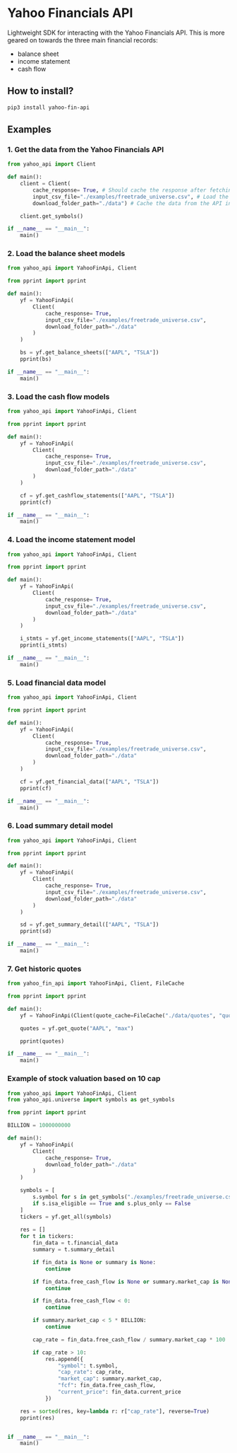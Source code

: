 # Yahoo Financials API

Lightweight SDK for interacting with the Yahoo Financials API. This is more geared on towards the three main financial records: 
- balance sheet
- income statement
- cash flow

## How to install?

```bash
pip3 install yahoo-fin-api
```

## Examples

### 1. Get the data from the Yahoo Financials API

```python
from yahoo_api import Client

def main():
	client = Client(
		cache_response= True, # Should cache the response after fetching from API
		input_csv_file="./examples/freetrade_universe.csv", # Load the universe from this file
		download_folder_path="./data") # Cache the data from the API in this folder

	client.get_symbols()

if __name__ == "__main__":
	main()
```

### 2. Load the balance sheet models

```python
from yahoo_api import YahooFinApi, Client

from pprint import pprint

def main():
	yf = YahooFinApi(
		Client(
			cache_response= True, 
			input_csv_file="./examples/freetrade_universe.csv", 
			download_folder_path="./data"
		)
	)

	bs = yf.get_balance_sheets(["AAPL", "TSLA"])
	pprint(bs)

if __name__ == "__main__":
	main()
```

### 3. Load the cash flow models

```python
from yahoo_api import YahooFinApi, Client

from pprint import pprint

def main():
	yf = YahooFinApi(
		Client(
			cache_response= True, 
			input_csv_file="./examples/freetrade_universe.csv", 
			download_folder_path="./data"
		)
	)

	cf = yf.get_cashflow_statements(["AAPL", "TSLA"])
	pprint(cf)

if __name__ == "__main__":
	main()
```

### 4. Load the income statement model

```python
from yahoo_api import YahooFinApi, Client

from pprint import pprint

def main():
	yf = YahooFinApi(
		Client(
			cache_response= True, 
			input_csv_file="./examples/freetrade_universe.csv", 
			download_folder_path="./data"
		)
	)

	i_stmts = yf.get_income_statements(["AAPL", "TSLA"])
	pprint(i_stmts)

if __name__ == "__main__":
	main()
```

### 5. Load financial data model

```python
from yahoo_api import YahooFinApi, Client

from pprint import pprint

def main():
	yf = YahooFinApi(
		Client(
			cache_response= True, 
			input_csv_file="./examples/freetrade_universe.csv", 
			download_folder_path="./data"
		)
	)

	cf = yf.get_financial_data(["AAPL", "TSLA"])
	pprint(cf)

if __name__ == "__main__":
	main()
```

### 6. Load summary detail model

```python
from yahoo_api import YahooFinApi, Client

from pprint import pprint

def main():
	yf = YahooFinApi(
		Client(
			cache_response= True, 
			input_csv_file="./examples/freetrade_universe.csv", 
			download_folder_path="./data"
		)
	)

	sd = yf.get_summary_detail(["AAPL", "TSLA"])
	pprint(sd)

if __name__ == "__main__":
	main()
```

### 7. Get historic quotes

```python
from yahoo_fin_api import YahooFinApi, Client, FileCache

from pprint import pprint

def main():
	yf = YahooFinApi(Client(quote_cache=FileCache("./data/quotes", "quote")))

	quotes = yf.get_quote("AAPL", "max")

	pprint(quotes)

if __name__ == "__main__":
	main()
```

### Example of stock valuation based on 10 cap

```python
from yahoo_api import YahooFinApi, Client
from yahoo_api.universe import symbols as get_symbols

from pprint import pprint

BILLION = 1000000000

def main():
	yf = YahooFinApi(
		Client(
			cache_response= True,  
			download_folder_path="./data"
		)
	)

	symbols = [
		s.symbol for s in get_symbols("./examples/freetrade_universe.csv")
		if s.isa_eligible == True and s.plus_only == False
	]
	tickers = yf.get_all(symbols)
	
	res = []
	for t in tickers:
		fin_data = t.financial_data
		summary = t.summary_detail

		if fin_data is None or summary is None:
			continue

		if fin_data.free_cash_flow is None or summary.market_cap is None:
			continue

		if fin_data.free_cash_flow < 0:
			continue

		if summary.market_cap < 5 * BILLION:
			continue

		cap_rate = fin_data.free_cash_flow / summary.market_cap * 100

		if cap_rate > 10:
			res.append({
				"symbol": t.symbol,
				"cap_rate": cap_rate,
				"market_cap": summary.market_cap,
				"fcf": fin_data.free_cash_flow,
				"current_price": fin_data.current_price
			})

	res = sorted(res, key=lambda r: r["cap_rate"], reverse=True)
	pprint(res)


if __name__ == "__main__":
	main()
```
